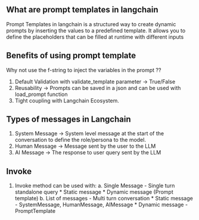 ## What are prompt templates in langchain

Prompt Templates in langchain is a structured way to create dynamic prompts by inserting the values
to a predefined template. It allows you to define the placeholders that can be filled at runtime with
different inputs


## Benefits of using prompt template

Why not use the f-string to inject the variables in the prompt ??
1. Default Validation with validate_template parameter -> True/False
2. Reusability -> Prompts can be saved in a json and can be used with load_prompt function
3. Tight coupling with Langchain Ecosystem.

## Types of messages in Langchain

1. System Message -> System level message at the start of the conversation to define the role/persona to the model.
2. Human Message -> Message sent by the user to the LLM
3. AI Message -> The response to user query sent by the LLM

## Invoke
1. Invoke method can be used with:
    a. Single Message - Single turn standalone query
        * Static message
        * Dynamic message (Prompt template)
    b. List of messages - Multi turn conversation
        * Static message - SystemMessage, HumanMessage, AIMessage
        * Dynamic message - PromptTemplate